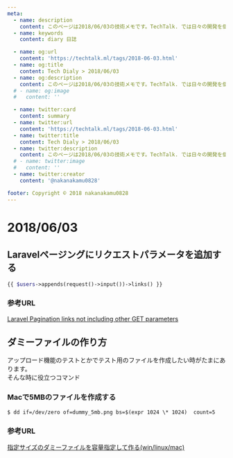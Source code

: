 ```yaml
---
meta:
  - name: description
    content: このページは2018/06/03の技術メモです。TechTalk. では日々の開発を個人メモとして残しています。将来に向けて技術ノウハウを蓄積することを目的とします。
  - name: keywords
    content: diary 日誌

  - name: og:url
    content: 'https://techtalk.ml/tags/2018-06-03.html'
  - name: og:title
    content: Tech Dialy > 2018/06/03
  - name: og:description
    content: このページは2018/06/03の技術メモです。TechTalk. では日々の開発を個人メモとして残しています。将来に向けて技術ノウハウを蓄積することを目的とします。
  # - name: og:image
  #   content: ''

  - name: twitter:card
    content: summary
  - name: twitter:url
    content: 'https://techtalk.ml/tags/2018-06-03.html'
  - name: twitter:title
    content: Tech Dialy > 2018/06/03
  - name: twitter:description
    content: このページは2018/06/03の技術メモです。TechTalk. では日々の開発を個人メモとして残しています。将来に向けて技術ノウハウを蓄積することを目的とします。
  # - name: twitter:image
  #   content: ''
  - name: twitter:creator
    content: '@nakanakamu0828'

footer: Copyright © 2018 nakanakamu0828
---
```

# 2018/06/03
## Laravelページングにリクエストパラメータを追加する

```php
{{ $users->appends(request()->input())->links() }}
```

### 参考URL
[Laravel Pagination links not including other GET parameters
](https://stackoverflow.com/questions/17159273/laravel-pagination-links-not-including-other-get-parameters)


## ダミーファイルの作り方

アップロード機能のテストとかでテスト用のファイルを作成したい時がたまにあります。  
そんな時に役立つコマンド


### Macで5MBのファイルを作成する
```
$ dd if=/dev/zero of=dummy_5mb.png bs=$(expr 1024 \* 1024)  count=5
```

### 参考URL
[指定サイズのダミーファイルを容量指定して作る(win/linux/mac)](http://takuya-1st.hatenablog.jp/entry/2013/12/24/150150)